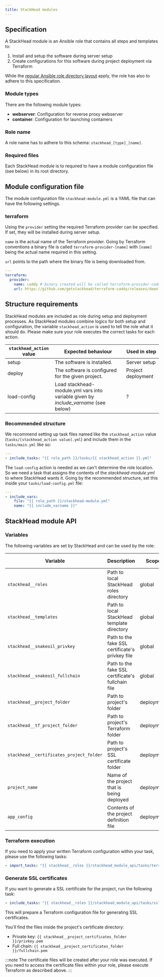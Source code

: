 ```yaml
---
title: StackHead modules
---
```


## Specification

A StackHead module is an Ansible role that contains all steps and templates to:

1. Install and setup the software during server setup
2. Create configurations for this software during project deployment via Terraform

While the [regular Ansible role directory layout](https://docs.ansible.com/ansible/latest/user_guide/playbooks_best_practices.html#directory-layout) apply,
the role has also to adhere to this specification.

### Module types

There are the following module types:

* **webserver**: Configuration for reverse proxy webserver
* **container**: Configuration for launching containers

### Role name

A role name has to adhere to this schema: `stackhead_[type]_[name]`.

### Required files

Each StackHead module is to required to have a module configuration file (see below) in its root directory.

## Module configuration file

The module configuration file `stackhead-module.yml` is a YAML file that can have the following settings.

### terraform

Using the `provider` setting the required Terraform provider can be specified.
If set, they will be installed during server setup.

`name` is the actual name of the Terraform provider.
Going by Terraform conventions a binary file is called `terraform-provider-[name]` with `[name]` being the actual name required in this setting.

`url` points to the path where the binary file is being downloaded from.

```yaml
---
terraform:
  provider:
    name: caddy # binary created will be called terraform-provider-caddy
    url: https://github.com/getstackhead/terraform-caddy/releases/download/v1.0.0/terraform-provider-caddy
```

## Structure requirements

StackHead modules are included as role during setup and deployment processes.
As StackHead modules combine logics for both setup and configuration, the variable `stackhead_action` is used to tell the role what it should do.
Please make sure your role executes the correct tasks for each action.

| `stackhead_action` value | Expected behaviour                                                                  | Used in step       |
| ------------------------ | ----------------------------------------------------------------------------------- | ------------------ |
| setup                    | The software is installed.                                                          | Server setup       |
| deploy                   | The software is configured for the given project.                                   | Project deployment |
| load-config              | Load stackhead-module.yml vars into variable given by *include_varname* (see below) | ? |

### Recommended structure

We recommend setting up task files named like the `stackhead_action` value (`tasks/[stackhead_action value].yml`)
and include them in the `tasks/main.yml` like so:

```yaml
---
- include_tasks: "{{ role_path }}/tasks/{{ stackhead_action }}.yml"
```

The `load-config` action is needed as we can't determine the role location.
So we need a task that assigns the contents of the _stackhead-module.yml_ to where StackHead wants it.
Going by the recommended structure, set this inside your `tasks/load-config.yml` file:

```yaml
---
- include_vars:
    file: "{{ role_path }}/stackhead-module.yml"
    name: "{{ include_varname }}"
```

## StackHead module API

### Variables

The following variables are set by StackHead and can be used by the role:

| Variable                                 | Description                                         | Scope      | Data type |
| ---------------------------------------- | --------------------------------------------------- | ---------- | --------- |
| `stackhead__roles`                       | Path to local StackHead roles directory             | global     | string    |
| `stackhead__templates`                   | Path to local StackHead template directory          | global     | string    |
| `stackhead__snakeoil_privkey`            | Path to the fake SSL certificate's privkey file     | global     | string    |
| `stackhead__snakeoil_fullchain`          | Path to the fake SSL certificate's fullchain file   | global     | string    |
| `stackhead__project_folder`              | Path to project's folder                            | deployment | string    |
| `stackhead__tf_project_folder`           | Path to project's Terraform folder                  | deployment | string    |
| `stackhead__certificates_project_folder` | Path to project's SSL certificate folder            | deployment | string    |
| `project_name`                           | Name of the project that is being deployed          | deployment | string    |
| `app_config`                             | Contents of the project definition file             | deployment | object    |

### Terraform execution

If you need to apply your written Terraform configuration within your task, please use the following tasks:

```yaml
- import_tasks: "{{ stackhead__roles }}/stackhead_module_api/tasks/terraform.yml"
```

### Generate SSL certificates

If you want to generate a SSL certificate for the project, run the following task:

```yaml
- include_tasks: "{{ stackhead__roles }}/stackhead_module_api/tasks/ssl-certificate.yml"
```

This will prepare a Terraform configuration file for generating SSL certificates.

You'll find the files inside the project's certificate directory:

* Private key: `{{ stackhead__project_certificates_folder }}/privkey.pem`
* Full chain: `{{ stackhead__project_certificates_folder }}/fullchain.pem`

:::note
The certificate files will be created after your role was executed.
If you need to access the certificate files within your role, please execute Terraform as described above.
:::
